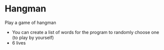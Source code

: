# Hangman
Play a game of hangman

- You can create a list of words for the program to randomly choose one (to play by yourself)
- 6 lives
